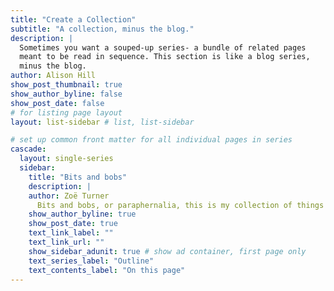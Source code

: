 ```yaml
---
title: "Create a Collection"
subtitle: "A collection, minus the blog."
description: |
  Sometimes you want a souped-up series- a bundle of related pages 
  meant to be read in sequence. This section is like a blog series, 
  minus the blog.
author: Alison Hill
show_post_thumbnail: true
show_author_byline: false
show_post_date: false
# for listing page layout
layout: list-sidebar # list, list-sidebar

# set up common front matter for all individual pages in series
cascade:
  layout: single-series 
  sidebar:
    title: "Bits and bobs"
    description: |
    author: Zoë Turner
      Bits and bobs, or paraphernalia, this is my collection of things I'm not too sure where it would go otherwise. 
    show_author_byline: true
    show_post_date: true
    text_link_label: ""
    text_link_url: ""
    show_sidebar_adunit: true # show ad container, first page only
    text_series_label: "Outline" 
    text_contents_label: "On this page" 
---
```

